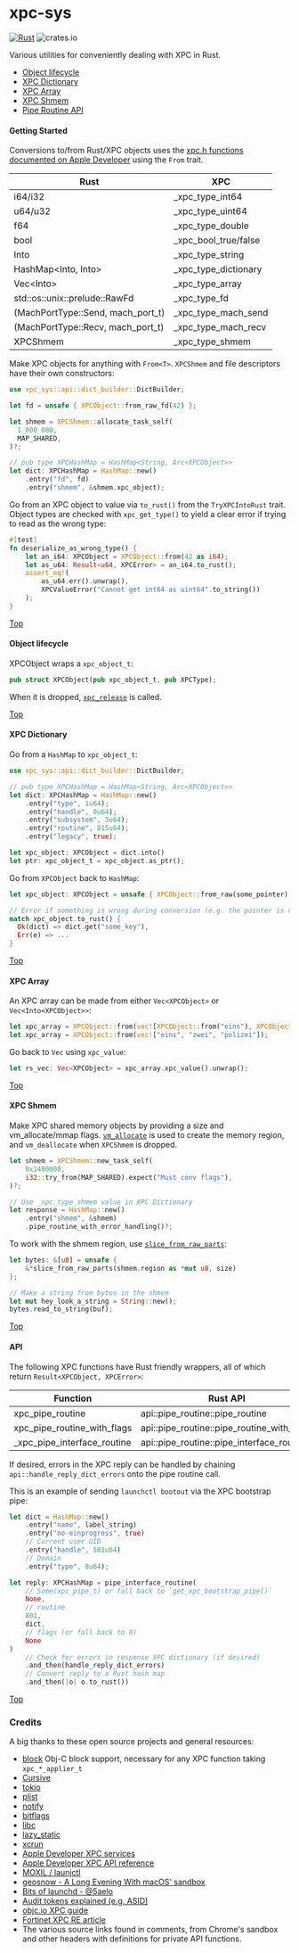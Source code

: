 # xpc-sys

[![Rust](https://github.com/mach-kernel/launchk/actions/workflows/rust.yml/badge.svg?branch=master)](https://github.com/mach-kernel/launchk/actions/workflows/rust.yml) ![crates.io](https://img.shields.io/crates/v/xpc-sys.svg)

Various utilities for conveniently dealing with XPC in Rust.

- [Object lifecycle](#object-lifecycle)
- [XPC Dictionary](#xpc-dictionary)
- [XPC Array](#xpc-array)
- [XPC Shmem](#xpc-shmem)
- [Pipe Routine API](#api)

#### Getting Started

Conversions to/from Rust/XPC objects uses the [xpc.h functions documented on Apple Developer](https://developer.apple.com/documentation/xpc/xpc_services_xpc_h?language=objc) using the `From` trait.

| Rust                                   | XPC                        |
|----------------------------------------|----------------------------|
| i64/i32                                | _xpc_type_int64            |
| u64/u32                                | _xpc_type_uint64           |
| f64                                    | _xpc_type_double           |
| bool                                   | _xpc_bool_true/false       |
| Into<String>                           | _xpc_type_string           |
| HashMap<Into<String>, Into<XPCObject>> | _xpc_type_dictionary       |
| Vec<Into<XPCObject>>                   | _xpc_type_array            |
| std::os::unix::prelude::RawFd          | _xpc_type_fd               |
| (MachPortType::Send, mach_port_t)      | _xpc_type_mach_send        |
| (MachPortType::Recv, mach_port_t)      | _xpc_type_mach_recv        |
| XPCShmem                               | _xpc_type_shmem            |

Make XPC objects for anything with `From<T>`. `XPCShmem` and file descriptors have their own constructors:
```rust
use xpc_sys::api::dict_builder::DictBuilder;

let fd = unsafe { XPCObject::from_raw_fd(42) };

let shmem = XPCShmem::allocate_task_self(
  1_000_000,
  MAP_SHARED,
)?;

// pub type XPCHashMap = HashMap<String, Arc<XPCObject>>
let dict: XPCHashMap = HashMap::new()
    .entry("fd", fd)
    .entry("shmem", &shmem.xpc_object);
```

Go from an XPC object to value via `to_rust()` from the `TryXPCIntoRust` trait. Object types are checked with `xpc_get_type()` to yield a clear error if trying to read as the wrong type:
```rust
#[test]
fn deserialize_as_wrong_type() {
    let an_i64: XPCObject = XPCObject::from(42 as i64);
    let as_u64: Result<u64, XPCError> = an_i64.to_rust();
    assert_eq!(
        as_u64.err().unwrap(),
        XPCValueError("Cannot get int64 as uint64".to_string())
    );
}
```

[Top](#xpc-sys)

#### Object lifecycle

XPCObject wraps a `xpc_object_t`:

```rust
pub struct XPCObject(pub xpc_object_t, pub XPCType);
```

When it is dropped, [`xpc_release`](https://developer.apple.com/documentation/xpc/1505851-xpc_release) is called.

[Top](#xpc-sys)

#### XPC Dictionary

Go from a `HashMap` to `xpc_object_t`:

```rust
use xpc_sys::api::dict_builder::DictBuilder;

// pub type XPCHashMap = HashMap<String, Arc<XPCObject>>
let dict: XPCHashMap = HashMap::new()
    .entry("type", 1u64);
    .entry("handle", 0u64);
    .entry("subsystem", 3u64);
    .entry("routine", 815u64);
    .entry("legacy", true);

let xpc_object: XPCObject = dict.into()
let ptr: xpc_object_t = xpc_object.as_ptr();
```

Go from `XPCObject` back to `HashMap`:

```rust
let xpc_object: XPCObject = unsafe { XPCObject::from_raw(some_pointer) };

// Error if something is wrong during conversion (e.g. the pointer is not a XPC dictionary)
match xpc_object.to_rust() {
  Ok(dict) => dict.get("some_key"),
  Err(e) => ...
}
```

[Top](#xpc-sys)

#### XPC Array

An XPC array can be made from either `Vec<XPCObject>` or `Vec<Into<XPCObject>>`:

```rust
let xpc_array = XPCObject::from(vec![XPCObject::from("eins"), XPCObject::from("zwei"), XPCObject::from("polizei")]);
let xpc_array = XPCObject::from(vec!["eins", "zwei", "polizei"]);
```

Go back to `Vec` using `xpc_value`:

```rust
let rs_vec: Vec<XPCObject> = xpc_array.xpc_value().unwrap();
```

[Top](#xpc-sys)

#### XPC Shmem

Make XPC shared memory objects by providing a size and vm_allocate/mmap flags. [`vm_allocate`](https://developer.apple.com/library/archive/documentation/Performance/Conceptual/ManagingMemory/Articles/MemoryAlloc.html) is used to create the memory region, and `vm_deallocate` when `XPCShmem` is dropped.

```rust
let shmem = XPCShmem::new_task_self(
    0x1400000,
    i32::try_from(MAP_SHARED).expect("Must conv flags"),
)?;

// Use _xpc_type_shmem value in XPC Dictionary
let response = HashMap::new()
    .entry("shmem", &shmem)
    .pipe_routine_with_error_handling()?;
```

To work with the shmem region, use [`slice_from_raw_parts`](https://doc.rust-lang.org/std/slice/fn.from_raw_parts.html):

```rust
let bytes: &[u8] = unsafe {
    &*slice_from_raw_parts(shmem.region as *mut u8, size)
};

// Make a string from bytes in the shmem
let mut hey_look_a_string = String::new();
bytes.read_to_string(buf);
```

[Top](#xpc-sys)

#### API

The following XPC functions have Rust friendly wrappers, all of which return `Result<XPCObject, XPCError>`:

| Function                    | Rust API                                   |
|-----------------------------|--------------------------------------------|
| xpc_pipe_routine            | api::pipe_routine::pipe_routine            |
| xpc_pipe_routine_with_flags | api::pipe_routine::pipe_routine_with_flags |
| _xpc_pipe_interface_routine | api::pipe_routine::pipe_interface_routine  |

If desired, errors in the XPC reply can be handled by chaining `api::handle_reply_dict_errors` onto the pipe routine call.

This is an example of sending `launchctl bootout` via the XPC bootstrap pipe:

```rust
let dict = HashMap::new()
    .entry("name", label_string)
    .entry("no-einprogress", true)
    // Current user UID
    .entry("handle", 501u64)
    // Domain
    .entry("type", 8u64);

let reply: XPCHashMap = pipe_interface_routine(
    // Some(xpc_pipe_t) or fall back to `get_xpc_bootstrap_pipe()`
    None,
    // routine
    801,
    dict,
    // flags (or fall back to 0)
    None
)
    // Check for errors in response XPC dictionary (if desired)
    .and_then(handle_reply_dict_errors)
    // Convert reply to a Rust hash map
    .and_then(|o| o.to_rust())
```

[Top](#xpc-sys)

### Credits

A big thanks to these open source projects and general resources:

- [block](https://crates.io/crates/block) Obj-C block support, necessary for any XPC function taking `xpc_*_applier_t`  
- [Cursive](https://github.com/gyscos/cursive)
- [tokio](https://github.com/tokio-rs/tokio)
- [plist](https://crates.io/crates/plist)
- [notify](https://docs.rs/notify/4.0.16/notify/)
- [bitflags](https://docs.rs/bitflags/1.2.1/bitflags/)  
- [libc](https://crates.io/crates/libc)
- [lazy_static](https://crates.io/crates/lazy_static)
- [xcrun](https://crates.io/crates/xcrun)
- [Apple Developer XPC services](https://developer.apple.com/library/archive/documentation/MacOSX/Conceptual/BPSystemStartup/Chapters/CreatingXPCServices.html)  
- [Apple Developer XPC API reference](https://developer.apple.com/documentation/xpc?language=objc)  
- [MOXIL / launjctl](http://newosxbook.com/articles/jlaunchctl.html)  
- [geosnow - A Long Evening With macOS' sandbox](https://geosn0w.github.io/A-Long-Evening-With-macOS%27s-Sandbox/)  
- [Bits of launchd - @5aelo](https://saelo.github.io/presentations/bits_of_launchd.pdf)  
- [Audit tokens explained (e.g. ASID)](https://knight.sc/reverse%20engineering/2020/03/20/audit-tokens-explained.html)  
- [objc.io XPC guide](https://www.objc.io/issues/14-mac/xpc/)
- [Fortinet XPC RE article](https://www.fortinet.com/blog/threat-research/a-look-into-xpc-internals--reverse-engineering-the-xpc-objects)
- The various source links found in comments, from Chrome's sandbox and other headers with definitions for private API functions.
